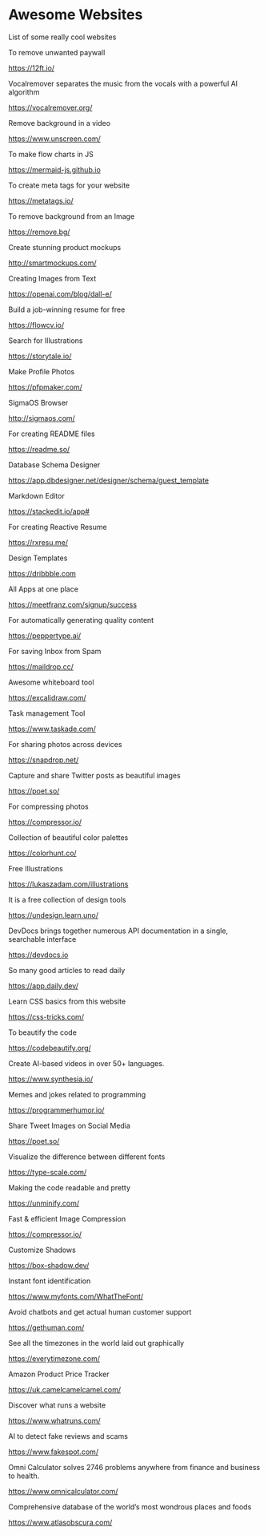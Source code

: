 # Awesome Websites
List of some really cool websites

To remove unwanted paywall

https://12ft.io/

Vocalremover separates the music from the vocals with a powerful AI algorithm

https://vocalremover.org/

Remove background in a video

https://www.unscreen.com/


To make flow charts in JS

https://mermaid-js.github.io

To create meta tags for your website

https://metatags.io/

To remove background from an Image

https://remove.bg/

Create stunning product mockups

http://smartmockups.com/

Creating Images from Text

https://openai.com/blog/dall-e/

Build a job-winning resume for free

https://flowcv.io/


Search for Illustrations

https://storytale.io/


Make Profile Photos

https://pfpmaker.com/


SigmaOS Browser

http://sigmaos.com/


For creating README files

https://readme.so/

Database Schema Designer

https://app.dbdesigner.net/designer/schema/guest_template


Markdown Editor

https://stackedit.io/app#


For creating Reactive Resume

https://rxresu.me/

Design Templates

https://dribbble.com


All Apps at one place

https://meetfranz.com/signup/success

For automatically generating quality content

https://peppertype.ai/


For saving Inbox from Spam

https://maildrop.cc/


Awesome whiteboard tool

https://excalidraw.com/


Task management Tool

https://www.taskade.com/


For sharing photos across devices

https://snapdrop.net/


Capture and share Twitter posts as beautiful images

https://poet.so/


For compressing photos

https://compressor.io/


Collection of beautiful color palettes

https://colorhunt.co/


Free Illustrations

https://lukaszadam.com/illustrations


It is a free collection of design tools

https://undesign.learn.uno/


DevDocs brings together numerous API documentation in a single, searchable interface

https://devdocs.io


So many good articles to read daily

https://app.daily.dev/


Learn CSS basics from this website

https://css-tricks.com/


To beautify the code

https://codebeautify.org/


Create AI-based videos in over 50+ languages.

https://www.synthesia.io/


Memes and jokes related to programming

https://programmerhumor.io/


Share Tweet Images on Social Media

https://poet.so/


Visualize the difference between different fonts

https://type-scale.com/


Making the code readable and pretty

https://unminify.com/


Fast & efficient Image Compression

https://compressor.io/


Customize Shadows

https://box-shadow.dev/


Instant font identification

https://www.myfonts.com/WhatTheFont/


Avoid chatbots and get actual human customer support

https://gethuman.com/


See all the timezones in the world laid out graphically

https://everytimezone.com/


Amazon Product Price Tracker

https://uk.camelcamelcamel.com/


Discover what runs a website

https://www.whatruns.com/


AI to detect fake reviews and scams

https://www.fakespot.com/


Omni Calculator solves 2746 problems anywhere from finance and business to health.

https://www.omnicalculator.com/


Comprehensive database of the world’s most wondrous places and foods

https://www.atlasobscura.com/

